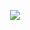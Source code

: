 <p align="center">
  
<img src="https://res.cloudinary.com/dnyfz9zqn/image/upload/v1692555001/logoed_1_b07o9w.svg"/>
</p>
